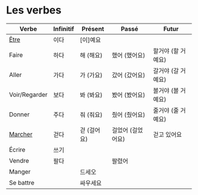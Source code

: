 # Les verbes

| Verbe                   | Infinitif | Présent     | Passé             | Futur              |
| ----------------------- | --------- | ----------- | ----------------- | ------------------ |
| [Être](./être.md)       | 이다      | [이]예요    |                   |                    |
| Faire                   | 하다      | 해 (해요)   | 했어 (했어요)     | 할거야 (할 거예요) |
| Aller                   | 가다      | 가 (가요)   | 갔어 (갔어요)     | 갈거야 (갈 거예요) |
| Voir/Regarder           | 보다      | 봐 (봐요)   | 봤어 (봤어요)     | 볼거야 (볼 거예요) |
| Donner                  | 주다      | 줘 (줘요)   | 줬어 (줬어요)     | 줄거야 (줄 거예요) |
| [Marcher](./marcher.md) | 걷다      | 걷 (걸어요) | 걸었어 (걸었어요) | 걷고 있어요        |
| Écrire                  | 쓰기      |             |                   |                    |
| Vendre                  | 팔다      |             | 팔렸어            |                    |
| Manger                  |           | 드세오      |                   |                    |
| Se battre               |           | 싸우세요    |                   |                    |
